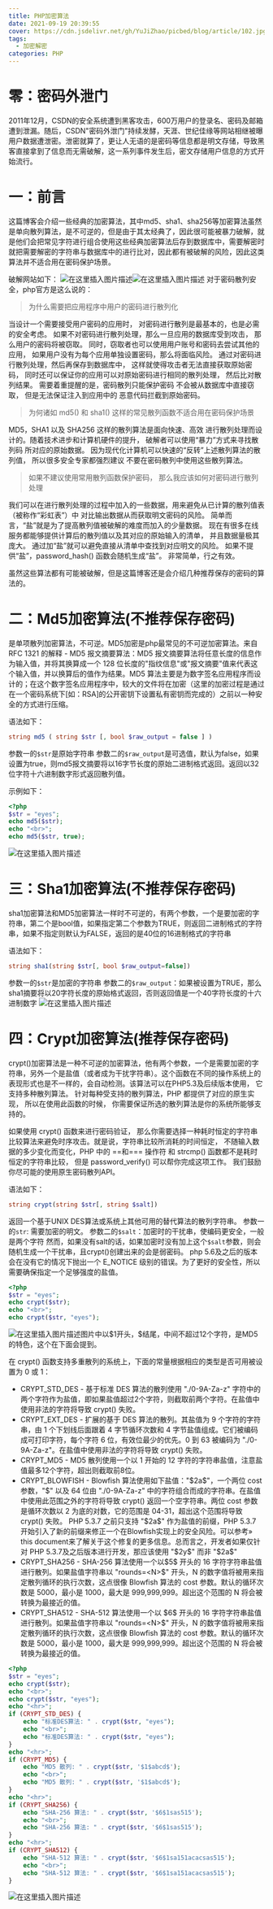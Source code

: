 ```yaml
---
title: PHP加密算法
date: 2021-09-19 20:39:55
cover: https://cdn.jsdelivr.net/gh/YuJiZhao/picbed/blog/article/102.jpg
tags: 
  - 加密解密
categories: PHP
---
```


# 零：密码外泄门
2011年12月，CSDN的安全系统遭到黑客攻击，600万用户的登录名、密码及邮箱遭到泄漏。随后，CSDN"密码外泄门"持续发酵，天涯、世纪佳缘等网站相继被曝用户数据遭泄密。泄密就算了，更让人无语的是密码等信息都是明文存储，导致黑客直接拿到了信息而无需破解，这一系列事件发生后，密文存储用户信息的方式开始流行。

# 一：前言
这篇博客会介绍一些经典的加密算法，其中md5、sha1、sha256等加密算法虽然是单向散列算法，是不可逆的，但是由于其太经典了，因此很可能被暴力破解，就是他们会把常见字符进行组合使用这些经典加密算法后存到数据库中，需要解密时就把需要解密的字符串与数据库中的进行比对，因此都有被破解的风险，因此这类算法并不适合用在密码保护场景。

破解网站如下：
![在这里插入图片描述](https://img-blog.csdnimg.cn/310c84133a2244cbbf5b22213b8845a8.png?x-oss-process=image/watermark,type_ZHJvaWRzYW5zZmFsbGJhY2s,shadow_50,text_Q1NETiBAZXllcysr,size_20,color_FFFFFF,t_70,g_se,x_16)![在这里插入图片描述](https://img-blog.csdnimg.cn/c4c97272b79946df84af1b8fdb9521e5.png?x-oss-process=image/watermark,type_ZHJvaWRzYW5zZmFsbGJhY2s,shadow_50,text_Q1NETiBAZXllcysr,size_20,color_FFFFFF,t_70,g_se,x_16)
对于密码散列安全，php官方是这么说的：
> 为什么需要把应用程序中用户的密码进行散列化

当设计一个需要接受用户密码的应用时， 对密码进行散列是最基本的，也是必需的安全考虑。 如果不对密码进行散列处理，那么一旦应用的数据库受到攻击， 那么用户的密码将被窃取。 同时，窃取者也可以使用用户账号和密码去尝试其他的应用， 如果用户没有为每个应用单独设置密码，那么将面临风险。
通过对密码进行散列处理，然后再保存到数据库中， 这样就使得攻击者无法直接获取原始密码， 同时还可以保证你的应用可以对原始密码进行相同的散列处理， 然后比对散列结果。
需要着重提醒的是，密码散列只能保护密码 不会被从数据库中直接窃取， 但是无法保证注入到应用中的 恶意代码拦截到原始密码。

> 为何诸如 md5() 和 sha1() 这样的常见散列函数不适合用在密码保护场景

MD5，SHA1 以及 SHA256 这样的散列算法是面向快速、高效 进行散列处理而设计的。随着技术进步和计算机硬件的提升， 破解者可以使用“暴力”方式来寻找散列码 所对应的原始数据。
因为现代化计算机可以快速的“反转”上述散列算法的散列值， 所以很多安全专家都强烈建议 不要在密码散列中使用这些散列算法。

> 如果不建议使用常用散列函数保护密码， 那么我应该如何对密码进行散列处理

我们可以在进行散列处理的过程中加入的一些数据，用来避免从已计算的散列值表 （被称作“彩虹表”）中 对比输出数据从而获取明文密码的风险。
简单而言，“盐”就是为了提高散列值被破解的难度而加入的少量数据。 现在有很多在线服务都能够提供计算后的散列值以及其对应的原始输入的清单， 并且数据量极其庞大。 通过加“盐”就可以避免直接从清单中查找到对应明文的风险。
如果不提供“盐”，password_hash() 函数会随机生成“盐”。 非常简单，行之有效。

虽然这些算法都有可能被破解，但是这篇博客还是会介绍几种推荐保存的密码的算法的。

# 二：Md5加密算法(不推荐保存密码)
是单项散列加密算法，不可逆。MD5加密是php最常见的不可逆加密算法。来自 RFC 1321 的解释 - MD5 报文摘要算法：MD5 报文摘要算法将任意长度的信息作为输入值，并将其换算成一个 128 位长度的"指纹信息"或"报文摘要"值来代表这个输入值，并以换算后的值作为结果。MD5 算法主要是为数字签名应用程序而设计的；在这个数字签名应用程序中，较大的文件将在加密（这里的加密过程是通过在一个密码系统下[如：RSA]的公开密钥下设置私有密钥而完成的）之前以一种安全的方式进行压缩。

语法如下：

```php
string md5 ( string $str [, bool $raw_output = false ] )
```
参数一的`$str`是原始字符串
参数二的`$raw_output`是可选值，默认为false，如果设置为true，则md5报文摘要将以16字节长度的原始二进制格式返回。返回以32位字符十六进制数字形式返回散列值。

示例如下：

```php
<?php
$str = "eyes";
echo md5($str);
echo "<br>";
echo md5($str, true);
```
![在这里插入图片描述](https://img-blog.csdnimg.cn/65ac469513714024a532eb1875c0f83d.png?x-oss-process=image/watermark,type_ZHJvaWRzYW5zZmFsbGJhY2s,shadow_50,text_Q1NETiBAZXllcysr,size_20,color_FFFFFF,t_70,g_se,x_16)

# 三：Sha1加密算法(不推荐保存密码)
sha1加密算法和MD5加密算法一样时不可逆的，有两个参数，一个是要加密的字符串，第二个是bool值，如果指定第二个参数为TRUE，则返回二进制格式的字符串，如果不指定则默认为FALSE，返回的是40位的16进制格式的字符串

语法如下：

```php
string sha1(string $str[, bool $raw_output=false])
```
参数一的`$str`是加密的字符串
参数二的`$raw_output`：如果被设置为TRUE，那么sha1摘要将以20字符长度的原始格式返回，否则返回值是一个40字符长度的十六进制数字
![在这里插入图片描述](https://img-blog.csdnimg.cn/ba2fdc2374f94231bcf216083afac6fe.png?x-oss-process=image/watermark,type_ZHJvaWRzYW5zZmFsbGJhY2s,shadow_50,text_Q1NETiBAZXllcysr,size_20,color_FFFFFF,t_70,g_se,x_16)


# 四：Crypt加密算法(推荐保存密码)
crypt()加密算法是一种不可逆的加密算法，他有两个参数，一个是需要加密的字符串，另外一个是盐值（或者成为干扰字符串）。这个函数在不同的操作系统上的表现形式也是不一样的，会自动检测。该算法可以在PHP5.3及后续版本使用， 它支持多种散列算法。 针对每种受支持的散列算法，PHP 都提供了对应的原生实现， 所以在使用此函数的时候， 你需要保证所选的散列算法是你的系统所能够支持的。

如果使用 crypt() 函数来进行密码验证， 那么你需要选择一种耗时恒定的字符串比较算法来避免时序攻击。就是说，字符串比较所消耗的时间恒定， 不随输入数据的多少变化而变化，PHP 中的 \=\=和\=\=\= 操作符 和 strcmp() 函数都不是耗时恒定的字符串比较， 但是 password_verify() 可以帮你完成这项工作。 我们鼓励你尽可能的使用原生密码散列API。

语法如下：

```php
string crypt(string $str[, string $salt])
```
返回一个基于UNIX DES算法或系统上其他可用的替代算法的散列字符串。
参数一的`str`: 需要加密的明文。
参数二的`$salt`：加密时的干扰串，使编码更安全，一般是两个字符
然而，如果没有salt的话，如果加密时没有加上这个`$salt`参数，则会随机生成一个干扰串，且crypt()创建出来的会是弱密码。 php 5.6及之后的版本会在没有它的情况下抛出一个 E_NOTICE 级别的错误。为了更好的安全性，所以需要确保指定一个足够强度的盐值。

```php
<?php
$str = "eyes";
echo crypt($str);
echo "<br>";
echo crypt($str, "eyes");
```

![在这里插入图片描述](https://img-blog.csdnimg.cn/1bfb95fa8752494f9129d4cf9121ebde.png?x-oss-process=image/watermark,type_ZHJvaWRzYW5zZmFsbGJhY2s,shadow_50,text_Q1NETiBAZXllcysr,size_20,color_FFFFFF,t_70,g_se,x_16)图片中以\$1开头，\$结尾，中间不超过12个字符，是MD5的特色，这个在下面会提到。

在 crypt() 函数支持多重散列的系统上，下面的常量根据相应的类型是否可用被设置为 0 或 1：
+ CRYPT_STD_DES - 基于标准 DES 算法的散列使用 "./0-9A-Za-z" 字符中的两个字符作为盐值，即如果盐值超过2个字符，则截取前两个字符。在盐值中使用非法的字符将导致 crypt() 失败。  
+ CRYPT_EXT_DES - 扩展的基于 DES 算法的散列。其盐值为 9 个字符的字符串，由 1 个下划线后面跟着 4 字节循环次数和 4 字节盐值组成。它们被编码成可打印字符，每个字符 6 位，有效位最少的优先。0 到 63 被编码为 "./0-9A-Za-z"。在盐值中使用非法的字符将导致 crypt() 失败。  
+ CRYPT_MD5 - MD5 散列使用一个以 $1$ 开始的 12 字符的字符串盐值，注意盐值最多12个字符，超出则截取前8位。  
+ CRYPT_BLOWFISH - Blowfish 算法使用如下盐值："\$2a\$"，一个两位 cost 参数，"\$" 以及 64 位由 "./0-9A-Za-z" 中的字符组合而成的字符串。在盐值中使用此范围之外的字符将导致 crypt() 返回一个空字符串。两位 cost 参数是循环次数以 2 为底的对数，它的范围是 04-31，超出这个范围将导致 crypt() 失败。 PHP 5.3.7 之前只支持 "\$2a\$" 作为盐值的前缀，PHP 5.3.7 开始引入了新的前缀来修正一个在Blowfish实现上的安全风险。可以参考» this document来了解关于这个修复的更多信息。总而言之，开发者如果仅针对 PHP 5.3.7及之后版本进行开发，那应该使用 "\$2y\$" 而非 "\$2a\$"  
+ CRYPT_SHA256 - SHA-256 算法使用一个以\$5\$ 开头的 16 字符字符串盐值进行散列。如果盐值字符串以 "rounds=\<N\>\$" 开头，N 的数字值将被用来指定散列循环的执行次数，这点很像 Blowfish 算法的 cost 参数。默认的循环次数是 5000，最小是 1000，最大是 999,999,999。超出这个范围的 N 将会被转换为最接近的值。  
+ CRYPT_SHA512 - SHA-512 算法使用一个以 \$6\$ 开头的 16 字符字符串盐值进行散列。如果盐值字符串以 "rounds=\<N\>\$" 开头，N 的数字值将被用来指定散列循环的执行次数，这点很像 Blowfish 算法的 cost 参数。默认的循环次数是 5000，最小是 1000，最大是 999,999,999。超出这个范围的 N 将会被转换为最接近的值。 

```php
<?php
$str = "eyes";
echo crypt($str);
echo "<br>";
echo crypt($str, "eyes");
echo "<hr>";
if (CRYPT_STD_DES) {
    echo "标准DES算法: " . crypt($str, "eyes");
    echo "<br>";
    echo "标准DES算法: " . crypt($str, "eyes");
}
echo "<hr>";
if (CRYPT_MD5) {
    echo "MD5 散列: " . crypt($str, '$1$abcd$');
    echo "<br>";
    echo "MD5 散列: " . crypt($str, '$1$abcd$');
}
echo "<hr>";
if (CRYPT_SHA256) {
    echo "SHA-256 算法: " . crypt($str, '$6$1sas515');
    echo "<br>";
    echo "SHA-256 算法: " . crypt($str, '$6$1sas515');
}
echo "<hr>";
if (CRYPT_SHA512) {
    echo "SHA-512 算法: " . crypt($str, '$6$1sa151acacsas515');
    echo "<br>";
    echo "SHA-512 算法: " . crypt($str, '$6$1sa151acacsas515');
}
```
![在这里插入图片描述](https://img-blog.csdnimg.cn/edf3ab3ed8344e8ab8a399781fcedc06.png?x-oss-process=image/watermark,type_ZHJvaWRzYW5zZmFsbGJhY2s,shadow_50,text_Q1NETiBAZXllcysr,size_20,color_FFFFFF,t_70,g_se,x_16)
<!--
# 五：URL编码加密技术
对称加密，是可逆的
# 六：Base64编码加密技术
对称加密，是可逆的
# 七：自定义加密算法
-->

